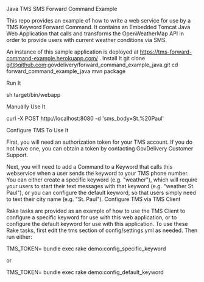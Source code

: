 
Java TMS SMS Forward Command Example

This repo provides an example of how to write a web service for use by a TMS Keyword Forward Command. It contains an Embedded Tomcat Java Web Application that calls and transforms the OpenWeatherMap API in order to provide users with current weather conditions via SMS.

An instance of this sample application is deployed at https://tms-forward-command-example.herokuapp.com/ .
Install It
git clone git@github.com:govdelivery/forward_command_example_java.git
cd forward_command_example_java
mvn package

Run It

sh target/bin/webapp

Manually Use It

curl -X POST http://localhost:8080 -d 'sms_body=St.%20Paul'

Configure TMS To Use It

First, you will need an authorization token for your TMS account. If you do not have one, you can obtain a token by contacting GovDelivery Customer Support.

Next, you will need to add a Command to a Keyword that calls this webservice when a user sends the keyword to your TMS phone number. You can either create a specific keyword (e.g. "weather"), which will require your users to start their text messages with that keyword (e.g. "weather St. Paul"), or you can configure the default keyword, so that users simply need to text their city name (e.g. "St. Paul").
Configure TMS via TMS Client

Rake tasks are provided as an example of how to use the TMS Client to configure a specific keyword for use with this web application, or to configure the default keyword for use with this application. To use these Rake tasks, first edit the tms section of config/settings.yml as needed. Then run either:

TMS_TOKEN=<YourAuthToken> bundle exec rake demo:config_specific_keyword

or

TMS_TOKEN=<yourAuthToken> bundle exec rake demo:config_default_keyword

